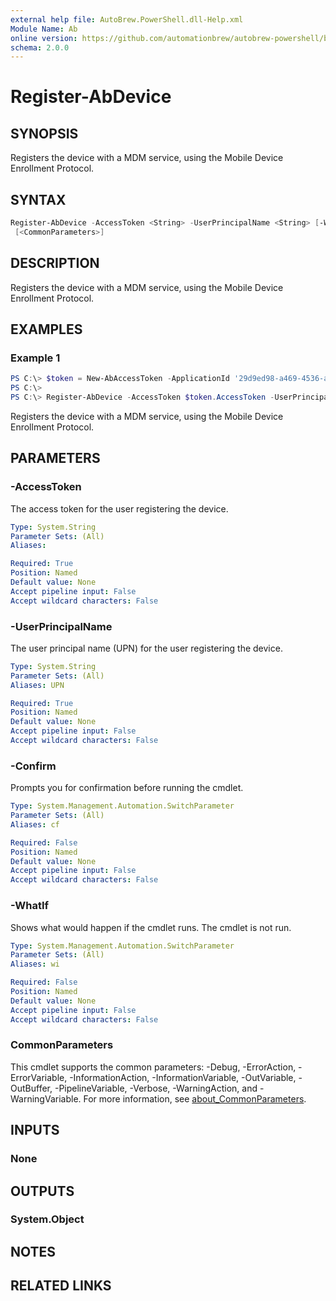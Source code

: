 ```yaml
---
external help file: AutoBrew.PowerShell.dll-Help.xml
Module Name: Ab
online version: https://github.com/automationbrew/autobrew-powershell/blob/main/docs/help/Register-AbDevice.md
schema: 2.0.0
---
```


# Register-AbDevice

## SYNOPSIS

Registers the device with a MDM service, using the Mobile Device Enrollment Protocol.

## SYNTAX

```powershell
Register-AbDevice -AccessToken <String> -UserPrincipalName <String> [-WhatIf] [-Confirm]
 [<CommonParameters>]
```

## DESCRIPTION

Registers the device with a MDM service, using the Mobile Device Enrollment Protocol.

## EXAMPLES

### Example 1

```powershell
PS C:\> $token = New-AbAccessToken -ApplicationId '29d9ed98-a469-4536-ade2-f981bc1d605e' -Scopes 'urn:ms-drs:enterpriseregistration.windows.net/.default' -UseDeviceAuthentication
PS C:\>
PS C:\> Register-AbDevice -AccessToken $token.AccessToken -UserPrincipalName 'mbowen@contoso.onmicrosoft.com'
```

Registers the device with a MDM service, using the Mobile Device Enrollment Protocol.

## PARAMETERS

### -AccessToken

The access token for the user registering the device.

```yaml
Type: System.String
Parameter Sets: (All)
Aliases:

Required: True
Position: Named
Default value: None
Accept pipeline input: False
Accept wildcard characters: False
```

### -UserPrincipalName

The user principal name (UPN) for the user registering the device.

```yaml
Type: System.String
Parameter Sets: (All)
Aliases: UPN

Required: True
Position: Named
Default value: None
Accept pipeline input: False
Accept wildcard characters: False
```

### -Confirm

Prompts you for confirmation before running the cmdlet.

```yaml
Type: System.Management.Automation.SwitchParameter
Parameter Sets: (All)
Aliases: cf

Required: False
Position: Named
Default value: None
Accept pipeline input: False
Accept wildcard characters: False
```

### -WhatIf

Shows what would happen if the cmdlet runs. The cmdlet is not run.

```yaml
Type: System.Management.Automation.SwitchParameter
Parameter Sets: (All)
Aliases: wi

Required: False
Position: Named
Default value: None
Accept pipeline input: False
Accept wildcard characters: False
```

### CommonParameters

This cmdlet supports the common parameters: -Debug, -ErrorAction, -ErrorVariable, -InformationAction, -InformationVariable, -OutVariable, -OutBuffer, -PipelineVariable, -Verbose, -WarningAction, and -WarningVariable. For more information, see [about_CommonParameters](http://go.microsoft.com/fwlink/?LinkID=113216).

## INPUTS

### None

## OUTPUTS

### System.Object

## NOTES

## RELATED LINKS
